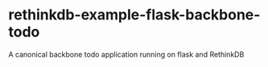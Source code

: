 rethinkdb-example-flask-backbone-todo
=====================================

A canonical backbone todo application running on flask and RethinkDB